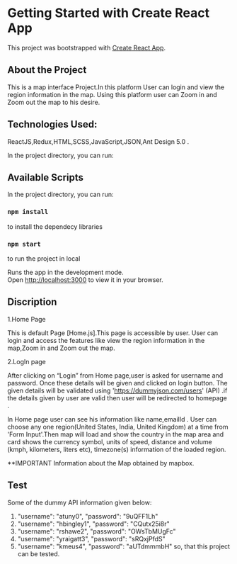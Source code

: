 # Getting Started with Create React App

This project was bootstrapped with [Create React App](https://github.com/facebook/create-react-app).

## About the Project

This is a map interface Project.In this platform User can login and view the region information in the map.
Using this platform user can Zoom in and Zoom out the map to his desire.

## Technologies Used:

ReactJS,Redux,HTML,SCSS,JavaScript,JSON,Ant Design 5.0 .

In the project directory, you can run:

## Available Scripts

In the project directory, you can run:

### `npm install`

to install the dependecy libraries

### `npm start`

to run the project in local

Runs the app in the development mode.\
Open [http://localhost:3000](http://localhost:3000) to view it in your browser.

## Discription

1.Home Page

This is default Page [Home.js].This page is accessible by user.
User can login and access the features like view the region information in the map,Zoom in and Zoom out the map.

2.LogIn page

After clicking on “Login” from Home page,user is asked for username and password. Once these details will be given and clicked on login button. The given details will be validated using 'https://dummyjson.com/users' (API) .if the details given by user are valid then user will be redirected to homepage .

In Home page user can see his information like name,emailId .
User can choose any one region(United States, India, United Kingdom) at a time from 'Form Input'.Then map will load and show the country in the map area and card shows the currency symbol, units of speed, distance and volume (kmph, kilometers, liters etc), timezone(s) information of the loaded region.

\*\*IMPORTANT
Information about the Map obtained by mapbox.

## Test

Some of the dummy API information given below:

1. "username": "atuny0",
   "password": "9uQFF1Lh"
2. "username": "hbingley1",
   "password": "CQutx25i8r"
3. "username": "rshawe2",
   "password": "OWsTbMUgFc"
4. "username": "yraigatt3",
   "password": "sRQxjPfdS"
5. "username": "kmeus4",
   "password": "aUTdmmmbH"
   so, that this project can be tested.
